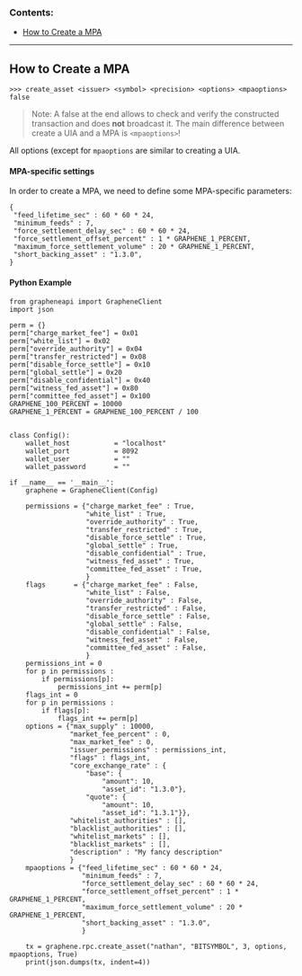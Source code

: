 ### Contents:

- [How to Create a MPA](/developers/7_tutorials/03_assets_mpa.md#how-to-create-a-mpa)

***

## How to Create a MPA 

    >>> create_asset <issuer> <symbol> <precision> <options> <mpaoptions> false
   

> Note: A false at the end allows to check and verify the constructed transaction and does **not** broadcast it. The main difference between create a UIA and a MPA is `<mpaoptions>`!

All options (except for `mpaoptions` are similar to creating a UIA.

#### MPA-specific settings

In order to create a MPA, we need to define some MPA-specific parameters:

    {
     "feed_lifetime_sec" : 60 * 60 * 24,
     "minimum_feeds" : 7,
     "force_settlement_delay_sec" : 60 * 60 * 24,
     "force_settlement_offset_percent" : 1 * GRAPHENE_1_PERCENT,
     "maximum_force_settlement_volume" : 20 * GRAPHENE_1_PERCENT,
     "short_backing_asset" : "1.3.0",
    }


#### Python Example

    from grapheneapi import GrapheneClient
    import json

    perm = {}
    perm["charge_market_fee"] = 0x01
    perm["white_list"] = 0x02
    perm["override_authority"] = 0x04
    perm["transfer_restricted"] = 0x08
    perm["disable_force_settle"] = 0x10
    perm["global_settle"] = 0x20
    perm["disable_confidential"] = 0x40
    perm["witness_fed_asset"] = 0x80
    perm["committee_fed_asset"] = 0x100
    GRAPHENE_100_PERCENT = 10000
    GRAPHENE_1_PERCENT = GRAPHENE_100_PERCENT / 100


    class Config():
        wallet_host           = "localhost"
        wallet_port           = 8092
        wallet_user           = ""
        wallet_password       = ""

    if __name__ == '__main__':
        graphene = GrapheneClient(Config)

        permissions = {"charge_market_fee" : True,
                       "white_list" : True,
                       "override_authority" : True,
                       "transfer_restricted" : True,
                       "disable_force_settle" : True,
                       "global_settle" : True,
                       "disable_confidential" : True,
                       "witness_fed_asset" : True,
                       "committee_fed_asset" : True,
                       }
        flags       = {"charge_market_fee" : False,
                       "white_list" : False,
                       "override_authority" : False,
                       "transfer_restricted" : False,
                       "disable_force_settle" : False,
                       "global_settle" : False,
                       "disable_confidential" : False,
                       "witness_fed_asset" : False,
                       "committee_fed_asset" : False,
                       }
        permissions_int = 0
        for p in permissions :
            if permissions[p]:
                permissions_int += perm[p]
        flags_int = 0
        for p in permissions :
            if flags[p]:
                flags_int += perm[p]
        options = {"max_supply" : 10000,
                   "market_fee_percent" : 0,
                   "max_market_fee" : 0,
                   "issuer_permissions" : permissions_int,
                   "flags" : flags_int,
                   "core_exchange_rate" : {
                       "base": {
                           "amount": 10,
                           "asset_id": "1.3.0"},
                       "quote": {
                           "amount": 10,
                           "asset_id": "1.3.1"}},
                   "whitelist_authorities" : [],
                   "blacklist_authorities" : [],
                   "whitelist_markets" : [],
                   "blacklist_markets" : [],
                   "description" : "My fancy description"
                   }
        mpaoptions = {"feed_lifetime_sec" : 60 * 60 * 24,
                      "minimum_feeds" : 7,
                      "force_settlement_delay_sec" : 60 * 60 * 24,
                      "force_settlement_offset_percent" : 1 * GRAPHENE_1_PERCENT,
                      "maximum_force_settlement_volume" : 20 * GRAPHENE_1_PERCENT,
                      "short_backing_asset" : "1.3.0",
                      }

        tx = graphene.rpc.create_asset("nathan", "BITSYMBOL", 3, options, mpaoptions, True)
        print(json.dumps(tx, indent=4))

